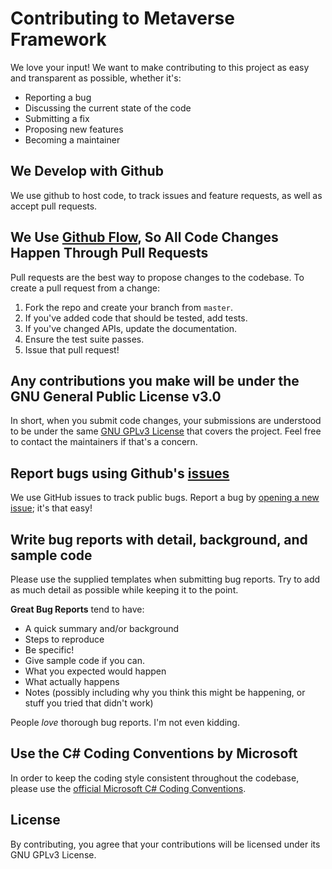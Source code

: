# Contributing to Metaverse Framework
We love your input! We want to make contributing to this project as easy and transparent as possible, whether it's:

- Reporting a bug
- Discussing the current state of the code
- Submitting a fix
- Proposing new features
- Becoming a maintainer

## We Develop with Github
We use github to host code, to track issues and feature requests, as well as accept pull requests.

## We Use [Github Flow](https://githubflow.github.io/), So All Code Changes Happen Through Pull Requests
Pull requests are the best way to propose changes to the codebase. To create a pull request from a change:

1. Fork the repo and create your branch from `master`.
2. If you've added code that should be tested, add tests.
3. If you've changed APIs, update the documentation.
4. Ensure the test suite passes.
5. Issue that pull request!

## Any contributions you make will be under the GNU General Public License v3.0
In short, when you submit code changes, your submissions are understood to be under the same [GNU GPLv3 License](https://choosealicense.com/licenses/gpl-3.0/) that covers the project. Feel free to contact the maintainers if that's a concern.

## Report bugs using Github's [issues](https://github.com/KVSV-Github/Metaverse-Framework/issues)
We use GitHub issues to track public bugs. Report a bug by [opening a new issue](https://github.com/KVSV-Github/Metaverse-Framework/issues/new/choose); it's that easy!

## Write bug reports with detail, background, and sample code
Please use the supplied templates when submitting bug reports. Try to add as much detail as possible while keeping it to the point.

**Great Bug Reports** tend to have:

- A quick summary and/or background
- Steps to reproduce
- Be specific!
- Give sample code if you can.
- What you expected would happen
- What actually happens
- Notes (possibly including why you think this might be happening, or stuff you tried that didn't work)

People *love* thorough bug reports. I'm not even kidding.

## Use the C# Coding Conventions by Microsoft
In order to keep the coding style consistent throughout the codebase, please use the [official Microsoft C# Coding Conventions](https://learn.microsoft.com/en-us/dotnet/csharp/fundamentals/coding-style/coding-conventions).

## License
By contributing, you agree that your contributions will be licensed under its GNU GPLv3 License.
